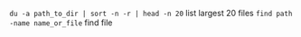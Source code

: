 `du -a path_to_dir | sort -n -r | head -n 20` list largest 20 files
`find path -name name_or_file` find file